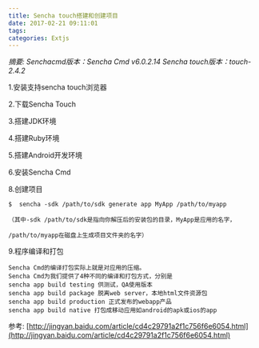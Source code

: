 ```yaml
---
title: Sencha touch搭建和创建项目
date: 2017-02-21 09:11:01
tags:
categories: Extjs
---
```

*摘要: Senchacmd版本：Sencha Cmd v6.0.2.14 Sencha touch版本：touch-2.4.2*
<!--more-->
1.安装支持sencha touch浏览器

2.下载Sencha Touch

3.搭建JDK环境

4.搭建Ruby环境

5.搭建Android开发环境

6.安装Sencha Cmd

8.创建项目

    $  sencha -sdk /path/to/sdk generate app MyApp /path/to/myapp 

    （其中-sdk /path/to/sdk是指向你解压后的安装包的目录，MyApp是应用的名字，

    /path/to/myapp在磁盘上生成项目文件夹的名字）

9.程序编译和打包

    Sencha Cmd的编译打包实际上就是对应用的压缩。
    Sencha Cmd为我们提供了4种不同的编译和打包方式，分别是
    sencha app build testing 供测试，QA使用版本
    sencha app build package 脱离web server，本地html文件资源包
    sencha app build production 正式发布的webapp产品
    sencha app build native 打包成移动应用如android的apk或ios的app

参考:
[http://jingyan.baidu.com/article/cd4c29791a2f1c756f6e6054.html](http://jingyan.baidu.com/article/cd4c29791a2f1c756f6e6054.html)
